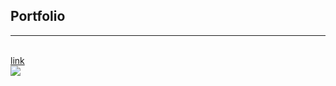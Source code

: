 ## Portfolio

---
<br>
<a href="https://harshsinghvi.pb.online/">link </a>
<br>
<img src= "/images/logo.png?raw=true">
